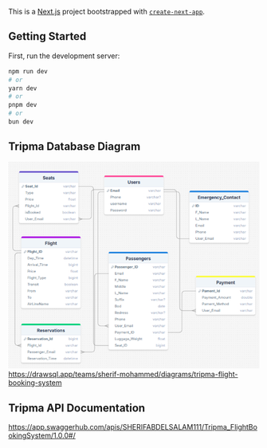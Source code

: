 This is a [Next.js](https://nextjs.org) project bootstrapped with [`create-next-app`](https://nextjs.org/docs/app/api-reference/cli/create-next-app).

## Getting Started

First, run the development server:

```bash
npm run dev
# or
yarn dev
# or
pnpm dev
# or
bun dev
```

## Tripma Database Diagram

![alt text](./images/Tripma_ERD.png)
https://drawsql.app/teams/sherif-mohammed/diagrams/tripma-flight-booking-system

## Tripma API Documentation

https://app.swaggerhub.com/apis/SHERIFABDELSALAM111/Tripma_FlightBookingSystem/1.0.0#/
